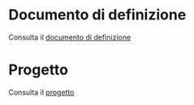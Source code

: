 # Documento di definizione

Consulta il [documento di definizione](/01-definizione/README.md)

# Progetto

Consulta il [progetto](/02-progetto/README.md)
